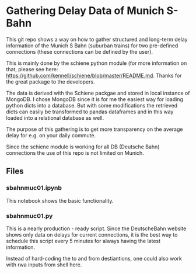 # Gathering Delay Data of Munich S-Bahn

This git repo shows a way on how to gather structured and long-term delay information of the Munich S Bahn (suburban trains) for two pre-defined connections (these connections can be defined by the user).

This is mainly done by the schiene python module (for more information on that, please see here: https://github.com/kennell/schiene/blob/master/README.md.
Thanks for the great package to the developers.

The data is derived with the Schiene packgae and stored in local instance of MongoDB. I chose MongoDB since it is for me the easiest way for loading python dicts into a database.
But with some modifications the retrieved dicts can easily be transformed to pandas dataframes and in this way loaded into a relational database as well.

The purpose of this gathering is to get more transparency on the average delay for e.g. on your daily commute.

Since the schiene module is working for all DB (Deutsche Bahn) connections the use of this repo is not limited on Munich.


## Files

### sbahnmuc01.ipynb
This notebook shows the basic functionality.

### sbahnmuc01.py
This is a nearly production - ready script. Since the DeutscheBahn website shows only data on delays for current connections, it is the best way to schedule this script every 5 minutes for always having the latest information.

Instead of hard-coding the to and from destiantions, one could also work with rwa inputs from shell here.
